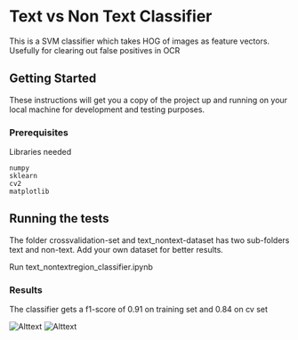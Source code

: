 # Text vs Non Text Classifier

This is a SVM classifier which takes HOG of images as feature vectors. Usefully for clearing out false positives in OCR

## Getting Started

These instructions will get you a copy of the project up and running on your local machine for development and testing purposes.

### Prerequisites

Libraries needed

```
numpy
sklearn
cv2
matplotlib
```
## Running the tests

The folder crossvalidation-set and text_nontext-dataset has two sub-folders text and non-text. Add your own dataset for better results.

Run text_nontextregion_classifier.ipynb

### Results

The classifier gets a f1-score of 0.91 on training set and 0.84 on cv set

![Alttext](https://raw.github.com/Vishwesh4/Text-vs-Non-Text-Classifier/master/images/false.png)
![Alttext](https://raw.github.com/Vishwesh4/Text-vs-Non-Text-Classifier/master/images/true.png)
